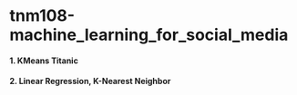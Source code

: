 # tnm108-machine_learning_for_social_media

#### 1. KMeans Titanic

#### 2. Linear Regression, K-Nearest Neighbor